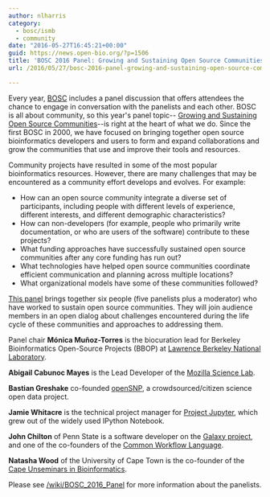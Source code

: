 ```yaml
---
author: nlharris
category:
  - bosc/ismb
  - community
date: "2016-05-27T16:45:21+00:00"
guid: https://news.open-bio.org/?p=1506
title: 'BOSC 2016 Panel: Growing and Sustaining Open Source Communities'
url: /2016/05/27/bosc-2016-panel-growing-and-sustaining-open-source-communities/

---
```

Every year, [BOSC](/wiki/BOSC_2016) includes a panel discussion that offers attendees the chance to engage in conversation with the panelists and each other. BOSC is all about community, so this year's panel topic-- [Growing and Sustaining Open Source Communities](/wiki/BOSC_2016_Panel)--is right at the heart of what we do. Since the first BOSC in 2000, we have focused on bringing together open source bioinformatics developers and users to form and expand collaborations and grow the communities that use and improve their tools and resources.

Community projects have resulted in some of the most popular bioinformatics resources. However, there are many challenges that may be encountered as a community effort develops and evolves. For example:

- How can an open source community integrate a diverse set of participants, including people with different levels of experience, different interests, and different demographic characteristics?
- How can non-developers (for example, people who primarily write documentation, or who are users of the software) contribute to these projects?
- What funding approaches have successfully sustained open source communities after any core funding has run out?
- What technologies have helped open source communities coordinate efficient communication and planning across multiple locations?
- What organizational models have some of these communities followed?

[This panel](/wiki/BOSC_2016_Panel) brings together six people (five panelists plus a moderator) who have worked to sustain open source communities. They will join audience members in an open dialog about challenges encountered during the life cycle of these communities and approaches to addressing them.

Panel chair **Mónica Muñoz-Torres** is the biocuration lead for Berkeley Bioinformatics Open-Source Projects (BBOP) at [Lawrence Berkeley National Laboratory](http://www.lbl.gov).

**Abigail Cabunoc Mayes** is the Lead Developer of the [Mozilla Science Lab](https://mozillascience.org/).

**Bastian Greshake** co-founded [openSNP](https://opensnp.org), a crowdsourced/citizen science open data project.

**Jamie Whitacre** is the technical project manager for [Project Jupyter](http://jupyter.org), which grew out of the widely used IPython Notebook.

**John Chilton** of Penn State is a software developer on the [Galaxy project](https://galaxyproject.org/), and one of the co-founders of the [Common Workflow Language](http://www.commonwl.org/).

**Natasha Wood** of the University of Cape Town is the co-founder of the [Cape Unseminars in Bioinformatics](https://thecubhub.wordpress.com/).

Please see [/wiki/BOSC\_2016\_Panel](/wiki/BOSC_2016_Panel) for more information about the panelists.
